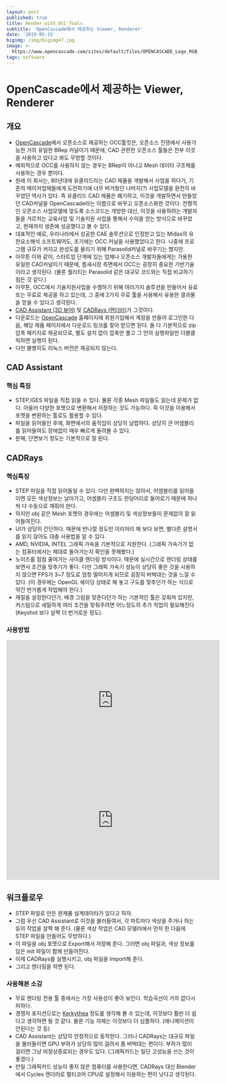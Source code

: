 ```yaml
---
layout: post
published: true
title: Render_with_OCC_Tools
subtitle: 'OpenCascade에서 제공하는 Viewer, Renderer'
date: '2019-05-15'
bigimg: /img/bigimg47.jpg
image: >-
  https://www.opencascade.com/sites/default/files/OPENCASCADE_Logo_RGB_transparent_4.png
tags: software
---
```

# OpenCascade에서 제공하는 Viewer, Renderer

## 개요

* [OpenCascade](https://www.opencascade.com/)에서 오픈소스로 제공하는 OCC툴킷은, 오픈소스 진영에서 사용가능한 거의 유일한 BRep 커널이기 때문에, CAD 관련한 오픈소스 툴들은 전부 이것을 사용하고 있다고 봐도 무방할 것이다.
* 예외적으로 OCC를 사용하지 않는 경우는 BRep이 아니고 Mesh 데이타 구조체를 사용하는 경우 뿐이다.
* 원래 이 회사는, 80년대에 유클리드라는 CAD 제품을 개발해서 사업을 하다가, 기존의 메이저업체들에게 도전하기에 너무 버거웠던 나머지(?) 사업모델을 완전히 바꾸었던 역사가 있다.  즉 유클리드 CAD 제품은 폐기하고, 이것을 개발하면서 만들었던 CAD커널을 OpenCascade라는 이름으로 바꾸고 오픈소스화한 것이다.  전형적인 오픈소스 사업모델에 맞도록 소스코드는 개방한 대신, 이것을 사용하려는 개발자들을 가르치는 교육사업 및 기술지원 사업을 통해서 수익을 얻는 방식으로 바꾸었고, 현재까지 생존에 성공했다고 볼 수 있다.
* 대표적인 예로, 우리나라에서 성공한 CAE 솔루션으로 인정받고 있는 Midas의 유한요소해석 소프트웨어도, 초기에는 OCC 커널을 사용했었다고 한다.  나중에 프로그램 규모가 커지고 완성도를 올리기 위해 Parasolid커널로 바꾸기는 했지만.
* 아무튼 이와 같이, 스타트업 단계에 있는 업체나 오픈소스 개발자들에게는 가용한 유일한 CAD커널이기 때문에, 틈새시장 측면에서 OCC는 굉장히 중요한 기반기술이라고 생각된다. (물론 퀄리티는 Parasolid 같은 대규모 코드와는 직접 비교하기 힘든 것 같다.)
* 아무튼, OCC에서 기술지원사업을 수행하기 위해 여러가지 솔루션을 만들어서 유료 또는 무료로 제공을 하고 있는데, 그 중에 2가지 무료 툴을 사용해서 유용한 결과물을 얻을 수 있다고 생각된다.
* [CAD Assistant (3D 뷰어)](https://www.opencascade.com/content/cad-assistant) 및 [CADRays (렌더러)](https://www.opencascade.com/content/cadrays)가 그것이다.
* 다운로드는 [OpenCascade](https://www.opencascade.com/) 홈페이지에 회원가입해서 계정을 만들어 로그인한 다음, 해당 제품 페이지에서 다운로드 링크를 찾아 받으면 된다.  둘 다 기본적으로 zip 압축 패키지로 제공되므로, 별도 설치 없이 압축만 풀고 그 안의 실행파일만 더블클릭하면 실행이 된다.
* 다만 불행히도 리눅스 버전은 제공되지 않는다.

## CAD Assistant

### 핵심 특징

* STEP,IGES 파일을 직접 읽을 수 있다.  물론 각종 Mesh 파일들도 읽는데 문제가 없다. 아울러 다양한 포멧으로 변환해서 저장하는 것도 가능하다.  즉 이것을 이용해서 포멧을 변환하는 툴로도 활용할 수 있다.
* 파일을 읽어들인 후에, 화면에서의 움직임이 상당히 날렵하다.  상당히 큰 어셈블리를 읽어들여도 장애없이 매우 빠르게 돌려볼 수 있다.
* 분해, 단면보기 정도는 기본적으로 잘 된다.


## CADRays

### 핵심특징

* STEP 파일을 직접 읽어들일 수 있다.  다만 완벽하지는 않아서, 어셈블리를 읽어들이면 모든 색상정보는 날아가고, 어셈블리 구조도 한덩어리로 들어로기 때문에 하나씩 다 수동으로 깨줘야 한다.
* 하지만 obj 같은 Mesh 포멧의 경우에는 어셈블리 및 색상정보들이 문제없이 잘 읽어들여진다.
* UI가 상당히 간단하다.  때문에 반나절 정도만 이리저리 해 보다 보면, 별다른 설명서를 읽지 않아도 대충 사용법을 알 수 있다.
* AMD, NVIDIA, INTEL 그래픽 가속을 기본적으로 지원한다.  (그래픽 가속기가 없는 컴퓨터에서는 제대로 돌아가는지 확인을 못해봤다.)
* 노이즈를 점점 줄여가는 사이클 렌더링 방식이다.  때문에 실시간으로 렌더링 상태를 보면서 조건을 맞추기가 좋다.  다만 그래픽 가속기 성능이 상당히 좋은 것을 사용하지 않으면 FPS가 3~7 정도로 엄청 떨어지게 되므로 굉장히 버벅대는 것을 느낄 수 있다.  (이 경우에는 OpenGL 쉐이딩 상태로 해 놓고 구도를 맞추던가 하는 식으로 약간 번거롭게 작업해야 한다.)
* 재질을 설정한다던가, 배경 그림을 맞춘다던가 하는 기본적인 툴은 갖춰져 있지만, 커스텀으로 세밀하게 여러 조건을 맞춰주려면 어느정도의 추가 작업이 필요해진다(Keyshot 보다 살짝 더 번거로운 정도).

### 사용방법

<html>
<iframe width="560" height="315" src="https://www.youtube.com/embed/D6_uGxmhuVk" frameborder="0" allow="accelerometer; autoplay; encrypted-media; gyroscope; picture-in-picture" allowfullscreen></iframe>
</html>

<html>
<iframe width="560" height="315" src="https://www.youtube.com/embed/eu_dMMQAhd0" frameborder="0" allow="accelerometer; autoplay; encrypted-media; gyroscope; picture-in-picture" allowfullscreen></iframe>
</html>



## 워크플로우

* STEP 파일로 만든 완제품 설계데이타가 있다고 하자.
* 그럼 우선 CAD Assistant로 이것을 불러들여서, 각 파트마다 색상을 주거나 하는 등의 작업을 살짝 해 준다.  (물론 색상 작업은 CAD 모델러에서 먼저 한 다음에 STEP 파일을 만들어도 무방하다.)
* 이 파일을 obj 포멧으로 Export해서 저장해 준다.  그러면 obj 파일과, 색상 정보를 담은 mlt 파일이 함께 만들어진다.
* 이제 CADRays를 실행시키고, obj 파일을 Import해 준다.
* 그리고 렌더링을 하면 된다.


### 사용해본 소감

* 무료 렌더링 전용 툴 중에서는 가장 사용성이 좋아 보인다.  학습곡선이 거의 없다시피하다.
* 경쟁자 포지션으로는 [Kerkythea](http://www.kerkythea.net/cms/) 정도를 생각해 볼 수 있는데, 이것보다 훨씬 더 쉽다고 생각하면 될 것 같다.  물론 기능 자체는 이것보다 더 심플하다. (애니메이션이 안된다는 것 등)
* CAD Assistant는 상당히 안정적으로 동작한다.  그러나 CADRays는 대규모 파일을 불러들이면 GPU 부하가 상당히 많이 걸려서 좀 버벅대는 편이다. 부하가 많이 걸리면 그냥 비정상종료되는 경우도 있다.  (그래픽카드는 일단 고성능을 쓰는 것이 좋겠다.)
* 만일 그래픽카드 성능이 좋지 않은 컴퓨터를 사용한다면, CADRays 대신 Blender에서 Cycles 렌더러로 멀티코어 CPU로 설정해서 이용하는 편이 낫다고 생각된다.
